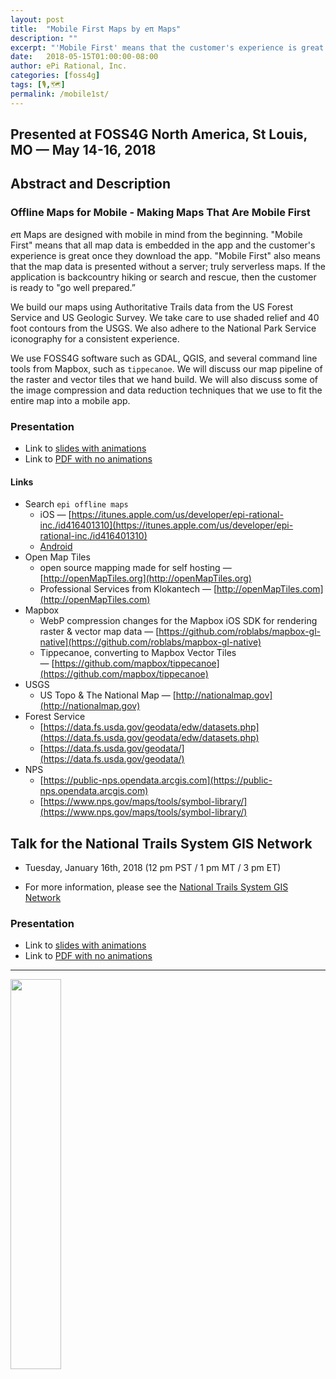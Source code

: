 ```yaml
---
layout: post
title:  "Mobile First Maps by 𝘦π Maps"
description: ""
excerpt: "'Mobile First' means that the customer's experience is great once they download the app."
date:   2018-05-15T01:00:00-08:00
author: ePi Rational, Inc.
categories: [foss4g]
tags: [🎙️,🗺️]
permalink: /mobile1st/
---
```


## Presented at FOSS4G North America, St Louis, MO — May 14-16, 2018

<!-- <img alt="" src="/assets/img/1970-01-01-foss4g-na-2018-workshop-foss4gna.jpeg" width="" height="" > -->

##  Abstract and Description

### Offline Maps for Mobile - Making Maps That Are Mobile First

𝘦π Maps are designed with mobile in mind from the beginning.  "Mobile First" means that all map data is embedded in the app and the customer's experience is great once they download the app.  "Mobile First" also means that the map data is presented without a server; truly serverless maps.  If the application is backcountry hiking or search and rescue, then the customer is ready to "go well prepared.”

We build our maps using Authoritative Trails data from the US Forest Service and US Geologic Survey.  We take care to use shaded relief and 40 foot contours from the USGS.  We also adhere to the National Park Service iconography for a consistent experience.

We use FOSS4G software such as GDAL, QGIS, and several command line tools from Mapbox, such as `tippecanoe`.  We will discuss our map pipeline of the raster and vector tiles that we hand build.  We will also discuss some of the image compression and data reduction techniques that we use to fit the entire map into a mobile app.

### Presentation

* Link to [slides with animations](/projects/Rob-Chohan-RobLabs.com-mobile1st)
* Link to [PDF with no animations](https://drive.google.com/file/d/1NgIaqi-aC6QBAuFVc-iOlidIilrSOMw9/view?usp=sharing)

#### Links

* Search `epi offline maps`
  * iOS — [https://itunes.apple.com/us/developer/epi-rational-inc./id416401310](https://itunes.apple.com/us/developer/epi-rational-inc./id416401310)
  * [Android](/android)
* Open Map Tiles
  * open source mapping made for self hosting — [http://openMapTiles.org](http://openMapTiles.org)
  * Professional Services from Klokantech — [http://openMapTiles.com](http://openMapTiles.com)  
* Mapbox
  * WebP compression changes for the Mapbox iOS SDK for rendering raster & vector map data — [https://github.com/roblabs/mapbox-gl-native](https://github.com/roblabs/mapbox-gl-native)
  * Tippecanoe, converting to Mapbox Vector Tiles — [https://github.com/mapbox/tippecanoe](https://github.com/mapbox/tippecanoe)
* USGS
  * US Topo & The National Map — [http://nationalmap.gov](http://nationalmap.gov)
* Forest Service
  * [https://data.fs.usda.gov/geodata/edw/datasets.php](https://data.fs.usda.gov/geodata/edw/datasets.php)
  * [https://data.fs.usda.gov/geodata/](https://data.fs.usda.gov/geodata/)
* NPS
  * [https://public-nps.opendata.arcgis.com](https://public-nps.opendata.arcgis.com)
  * [https://www.nps.gov/maps/tools/symbol-library/](https://www.nps.gov/maps/tools/symbol-library/)


## Talk for the National Trails System GIS Network

*  Tuesday, January 16th, 2018 (12 pm PST / 1 pm MT / 3 pm ET)

* For more information, please see the [National Trails System GIS Network](http://pnts.org/new/national-trails-system-gis-network/)


### Presentation

* Link to [slides with animations](/projects/Rob-Chohan-RobLabs.com-mobile1st)
* Link to [PDF with no animations](https://drive.google.com/file/d/1NgIaqi-aC6QBAuFVc-iOlidIilrSOMw9/view?usp=sharing)


---

<img alt="" src="https://user-images.githubusercontent.com/118112/34805979-7078bb32-f635-11e7-8f18-24c3d9d27131.png" width="40%" >
